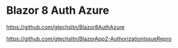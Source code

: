 # Blazor 8 Auth Azure

https://github.com/gtechsltn/Blazor8AuthAzure

https://github.com/gtechsltn/BlazorApp2-AuthorizationIssueRepro
